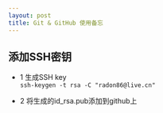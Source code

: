 ```yaml
---
layout: post
title: Git & GitHub 使用备忘
---
```


## 添加SSH密钥
 * 1 生成SSH key  
 `ssh-keygen -t rsa -C "radon86@live.cn"`

 * 2 将生成的id_rsa.pub添加到github上